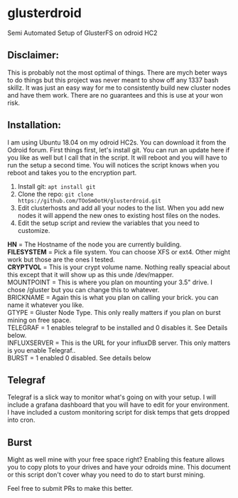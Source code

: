 # glusterdroid
Semi Automated Setup of GlusterFS on odroid HC2

## Disclaimer:

This is probably not the most optimal of things. There are mych beter ways to
do things but this project was never meant to show off any 1337 bash skillz. It was just
an easy way for me to consistently build new cluster nodes and have them work. There
are no guarantees and this is use at your won risk.

## Installation:

I am using Ubuntu 18.04 on my odroid HC2s. You can download it from the Odroid forum.
First things first, let's install git. You can run an update here if you like as well but I call that in the script.
It will reboot and you will have to run the setup a second time. You will notices the script knows
when you reboot and takes you to the encryption part.

1. Install git:
`apt install git`
2. Clone the repo:
`git clone https://github.com/TOoSmOotH/glusterdroid.git`
3. Edit clusterhosts and add all your nodes to the list. When you add new nodes it will append the new ones to existing host files on the nodes.
4. Edit the setup script and review the variables that you need to customize.

**HN** = The Hostname of the node you are currently building.  
**FILESYSTEM** = Pick a file system. You can choose XFS or ext4. Other might work but those are the ones I tested.  
**CRYPTVOL** = This is your crypt volume name. Nothing really speacial about this except that it will show up as this unde /dev/mapper.  
MOUNTPOINT = This is where you plan on mounting your 3.5" drive. I chose /gluster but you can change this to whatever.  
BRICKNAME = Again this is what you plan on calling your brick. you can name it whatever you like.  
GTYPE = Gluster Node Type. This only really matters if you plan on burst mining on free space.  
TELEGRAF = 1 enables telegraf to be installed and 0 disables it. See Details below.  
INFLUXSERVER = This is the URL for your influxDB server. This only matters is you enable Telegraf..  
BURST = 1 enabled 0 disabled. See details below  

## Telegraf
Telegraf is a slick way to monitor what's going on with your setup. I will include a grafana dashboard that you will have to edit for your environment. I have included a custom monitoring script for disk temps that gets dropped into cron.

## Burst
Might as well mine with your free space right? Enabling this feature allows you to copy plots to your drives and have your odroids mine. This document or this script don't cover whay you need to do to start burst mining.


Feel free to submit PRs to make this better.
